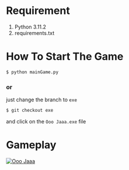 # Requirement

1. Python 3.11.2
2. requirements.txt
  
# How To Start The Game
  
```bash
$ python mainGame.py
```
### or
just change the branch to `exe`
```bash
$ git checkout exe
```
and click on the `Ooo Jaaa.exe` file

# Gameplay
[![Ooo Jaaa](https://i.ytimg.com/vi/RjKGbX9d35I/hqdefault.jpg)](https://www.youtube.com/watch?v=RjKGbX9d35I)
